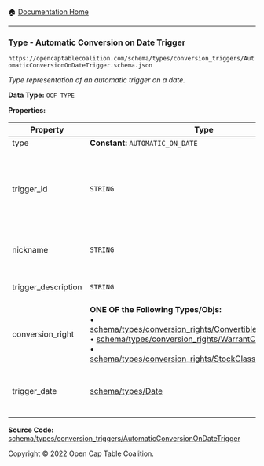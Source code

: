 :house: [Documentation Home](../../../../README.md)

---

### Type - Automatic Conversion on Date Trigger

`https://opencaptablecoalition.com/schema/types/conversion_triggers/AutomaticConversionOnDateTrigger.schema.json`

_Type representation of an automatic trigger on a date._

**Data Type:** `OCF TYPE`

**Properties:**

| Property            | Type                                                                                                                                                                                                                                                                                                                                                                                                        | Description                                                                                                                            | Required   |
| ------------------- | ----------------------------------------------------------------------------------------------------------------------------------------------------------------------------------------------------------------------------------------------------------------------------------------------------------------------------------------------------------------------------------------------------------- | -------------------------------------------------------------------------------------------------------------------------------------- | ---------- |
| type                | **Constant:** `AUTOMATIC_ON_DATE`                                                                                                                                                                                                                                                                                                                                                                           | Scalar Constant                                                                                                                        | `REQUIRED` |
| trigger_id          | `STRING`                                                                                                                                                                                                                                                                                                                                                                                                    | Id for this conversion trigger, unique within list of ConversionTriggers in parent convertible issuance's `conversion_triggers` field. | `REQUIRED` |
| nickname            | `STRING`                                                                                                                                                                                                                                                                                                                                                                                                    | Human-friendly nickname to describe the conversion right                                                                               | -          |
| trigger_description | `STRING`                                                                                                                                                                                                                                                                                                                                                                                                    | Long-form description of the trigger                                                                                                   | -          |
| conversion_right    | **ONE OF the Following Types/Objs:**</br>&bull; [schema/types/conversion_rights/ConvertibleConversionRight](../conversion_rights/ConvertibleConversionRight.md)</br>&bull; [schema/types/conversion_rights/WarrantConversionRight](../conversion_rights/WarrantConversionRight.md)</br>&bull; [schema/types/conversion_rights/StockClassConversionRight](../conversion_rights/StockClassConversionRight.md) | When the conditions of the trigger are met, how does the convertible convert?                                                          | `REQUIRED` |
| trigger_date        | [schema/types/Date](../Date.md)                                                                                                                                                                                                                                                                                                                                                                             | Date on which trigger occurs automatically (if it hasn't already occured)                                                              | `REQUIRED` |

**Source Code:** [schema/types/conversion_triggers/AutomaticConversionOnDateTrigger](../../../../../schema/types/conversion_triggers/AutomaticConversionOnDateTrigger.schema.json)

Copyright © 2022 Open Cap Table Coalition.
